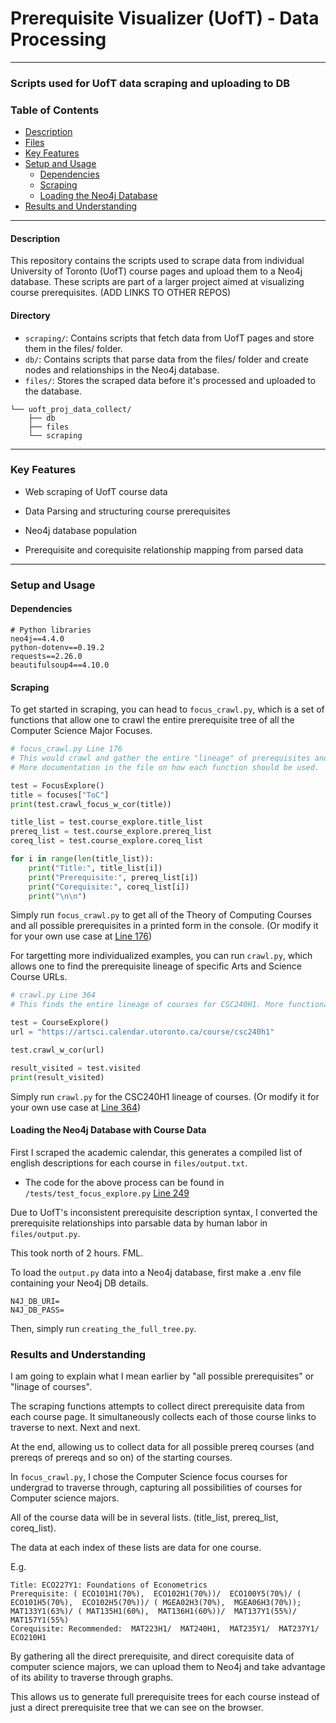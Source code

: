 # Prerequisite Visualizer (UofT) - Data Processing

---

### Scripts used for UofT data scraping and uploading to DB

### Table of Contents
- [Description](#description)
- [Files](#files)
- [Key Features](#key-features)
- [Setup and Usage](#setup-and-usage)
  - [Dependencies](#dependencies)
  - [Scraping](#scraping)
  - [Loading the Neo4j Database](#loading-the-neo4j-database-with-course-data)
- [Results and Understanding](#results-and-understanding)

---

#### Description

This repository contains the scripts used to scrape data from individual University of Toronto (UofT) course pages and upload them to a Neo4j database. These scripts are part of a larger project aimed at visualizing course prerequisites. (ADD LINKS TO OTHER REPOS)


#### Directory

- ``scraping/``: Contains scripts that fetch data from UofT pages and store them in the files/ folder.
- `db/`: Contains scripts that parse data from the files/ folder and create nodes and relationships in the Neo4j database.
- `files/`: Stores the scraped data before it's processed and uploaded to the database.
```
└── uoft_proj_data_collect/
    ├── db
    ├── files
    └── scraping
```


---

### Key Features

- Web scraping of UofT course data

- Data Parsing and structuring course prerequisites 

- Neo4j database population

- Prerequisite and corequisite relationship mapping from parsed data

---

### Setup and Usage

#### Dependencies
```
# Python libraries
neo4j==4.4.0
python-dotenv==0.19.2
requests==2.26.0
beautifulsoup4==4.10.0
```

#### Scraping

To get started in scraping, you can head to `focus_crawl.py`, which is a set of functions that allow one to crawl the entire prerequisite tree of all the Computer Science Major Focuses.

```python
# focus_crawl.py Line 176
# This would crawl and gather the entire "lineage" of prerequisites and corequisites of the courses in the ToC (Theory of Computing) focus.
# More documentation in the file on how each function should be used.

test = FocusExplore()
title = focuses["ToC"]
print(test.crawl_focus_w_cor(title))

title_list = test.course_explore.title_list
prereq_list = test.course_explore.prereq_list
coreq_list = test.course_explore.coreq_list

for i in range(len(title_list)):
    print("Title:", title_list[i])
    print("Prerequisite:", prereq_list[i])
    print("Corequisite:", coreq_list[i])
    print("\n\n")

```

Simply run `focus_crawl.py` to get all of the Theory of Computing Courses and all possible prerequisites in a printed form in the console. (Or modify it for your own use case at [Line 176](./scraping/focus_crawl.py#L176))

For targetting more individualized examples, you can run `crawl.py`, which allows one to find the prerequisite lineage of specific Arts and Science Course URLs.

```python
# crawl.py Line 364
# This finds the entire lineage of courses for CSC240H1. More functionality in crawl.py

test = CourseExplore()
url = "https://artsci.calendar.utoronto.ca/course/csc240h1"

test.crawl_w_cor(url)

result_visited = test.visited
print(result_visited)
```

Simply run `crawl.py` for the CSC240H1 lineage of courses. (Or modify it for your own use case at [Line 364](./scraping/crawl.py#L364)) 

#### Loading the Neo4j Database with Course Data

First I scraped the academic calendar, this generates a compiled list of english descriptions for each course in `files/output.txt`.

- The code for the above process can be found in `/tests/test_focus_explore.py` [Line 249](./scraping/tests/test_focus_explore.py#L249)

Due to UofT's inconsistent prerequisite description syntax, I converted the prerequisite relationships into parsable data by human labor in `files/output.py`.

This took north of 2 hours. FML.

To load the `output.py` data into a Neo4j database, first make a .env file containing your Neo4j DB details.
```
N4J_DB_URI=
N4J_DB_PASS=
```

Then, simply run `creating_the_full_tree.py`.


### Results and Understanding

I am going to explain what I mean earlier by "all possible prerequisites" or "linage of courses".

The scraping functions attempts to collect direct prerequisite data from each course page. It simultaneously collects each of those course links to traverse to next. Next and next. 

At the end, allowing us to collect data for all possible prereq courses (and prereqs of prereqs and so on) of the starting courses.

In `focus_crawl.py`, I chose the Computer Science focus courses for undergrad to traverse through, capturing all possibilities of courses for Computer science majors.

All of the course data will be in several lists. (title_list, prereq_list, coreq_list). 

The data at each index of these lists are data for one course.

E.g. 
```
Title: ECO227Y1: Foundations of Econometrics
Prerequisite: ( ECO101H1(70%),  ECO102H1(70%))/  ECO100Y5(70%)/ ( ECO101H5(70%),  ECO102H5(70%))/ ( MGEA02H3(70%),  MGEA06H3(70%));  MAT133Y1(63%)/ ( MAT135H1(60%),  MAT136H1(60%))/  MAT137Y1(55%)/  MAT157Y1(55%)
Corequisite: Recommended:  MAT223H1/  MAT240H1,  MAT235Y1/  MAT237Y1/  ECO210H1
```

By gathering all the direct prerequisite, and direct corequisite data of computer science majors, we can upload them to Neo4j and take advantage of its ability to traverse through graphs. 

This allows us to generate full prerequisite trees for each course instead of just a direct prerequisite tree that we can see on the browser.

